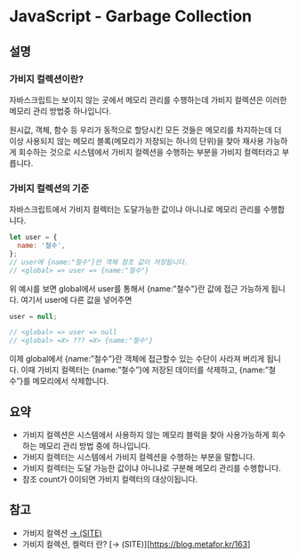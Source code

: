 # JavaScript - Garbage Collection

## 설명

### 가비지 컬렉션이란?

자바스크립트는 보이지 않는 곳에서 메모리 관리를 수행하는데 가비지 컬렉션은 이러한 메모리 관리 방법중 하나입니다.

원시값, 객체, 함수 등 우리가 동적으로 할당시킨 모든 것들은 메모리를 차지하는데 더 이상 사용되지 않는 메모리 블록(메모리가 저장되는 하나의 단위)을 찾아 재사용 가능하게 회수하는 것으로 시스템에서 가비지 컬렉션을 수행하는 부분을 가비지 컬렉터라고 부릅니다.

### 가비지 컬렉션의 기준

자바스크립트에서 가비지 컬렉터는 도달가능한 값이냐 아니냐로 메모리 관리를 수행합니다.

```jsx
let user = {
  name: '철수',
};
// user에 {name:"철수"}란 객체 참조 값이 저장됩니다.
// <global> => user => {name:"철수"}
```

위 예시를 보면 global에서 user를 통해서 {name:"철수"}란 값에 접근 가능하게 됩니다. 여기서 user에 다른 값을 넣어주면

```jsx
user = null;

// <global> => user => null
// <global> =X> ??? =X> {name:"철수"}
```

이제 global에서 {name:”철수”}란 객체에 접근할수 있는 수단이 사라져 버리게 됩니다. 이때 가비지 컬렉터는 {name:”철수”}에 저장된 데이터를 삭제하고, {name:”철수”}를 메모리에서 삭제합니다.

## 요약

- 가비지 컬렉션은 시스템에서 사용하지 않는 메모리 블럭을 찾아 사용가능하게 회수하는 메모리 관리 방법 중에 하나입니다.
- 가비지 컬렉터는 시스템에서 가비지 컬렉션을 수행하는 부분을 말합니다.
- 가비지 컬렉터는 도달 가능한 값이냐 아니냐로 구분해 메모리 관리를 수행합니다.
- 참조 count가 0이되면 가비지 컬렉터의 대상이됩니다.

## 참고

- 가비지 컬렉션 [→ (SITE)](https://ko.javascript.info/garbage-collection)
- 가비지 컬렉션, 켈럭터 란? [→ (SITE)][https://blog.metafor.kr/163]
